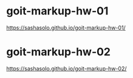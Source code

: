 # goit-markup-hw-01
https://sashasolo.github.io/goit-markup-hw-01/
# goit-markup-hw-02
https://sashasolo.github.io/goit-markup-hw-02/
